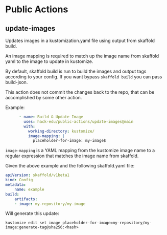 # Public Actions

## update-images

Updates images in a kustomization.yaml file using output from skaffold build.

An image mapping is required to match up the image name from skaffold yaml to 
the image to update in kustomize. 

By default, skaffold build is run to build the images and output tags
according to your config. If you want bypass `skaffold build`
you can pass build-json.

This action does not commit the changes back to the repo, that can be
accomplished by some other action.


Example:

```yaml
      - name: Build & Update Image
        uses: hack-edu/public-actions/update-images@main
        with:
          working-directory: kustomize/
          image-mapping: |
            placeholder-for-image: my-image$
```

`image-mapping` is a YAML mapping from the kustomize image name to a regular
expression that matches the image name from skaffold.

Given the above example and the following skaffold.yaml file:

```yaml
apiVersion: skaffold/v1beta1
kind: Config
metadata:
    name: example
build:
    artifacts:
    - image: my-repository/my-image
```

Will generate this update:

```shell
kustomize edit set image placeholder-for-image=my-repository/my-image:generate-tag@sha256:<hash>
```
